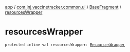[app](../../index.md) / [com.jnj.vaccinetracker.common.ui](../index.md) / [BaseFragment](index.md) / [resourcesWrapper](./resources-wrapper.md)

# resourcesWrapper

`protected inline val resourcesWrapper: `[`ResourcesWrapper`](../../com.jnj.vaccinetracker.common.di/-resources-wrapper/index.md)